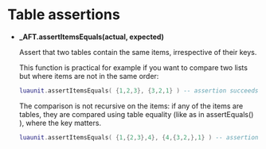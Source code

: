 # Table assertions

* **_AFT.assertItemsEquals(actual, expected)**

    Assert that two tables contain the same items, irrespective of their keys.

    This function is practical for example if you want to compare two lists but
    where items are not in the same order:

    ```lua
    luaunit.assertItemsEquals( {1,2,3}, {3,2,1} ) -- assertion succeeds
    ```
    The comparison is not recursive on the items: if any of the items are tables,
    they are compared using table equality (like as in assertEquals() ), where the
    key matters.

    ```lua
    luaunit.assertItemsEquals( {1,{2,3},4}, {4,{3,2,},1} ) -- assertion fails because {2,3} ~= {3,2}
    ```